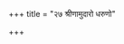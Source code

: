 +++
title = "२७ श्रीणामुदारो धरुणो"

+++

<div class="js_include" url="/vedAH_Rk/shAkalam/saMhitA/vishvAsa-prastutiH/10/045/05_shrINAmudAro_dharuNo.md"  newLevelForH1="2" includeTitle="false"> </div>

